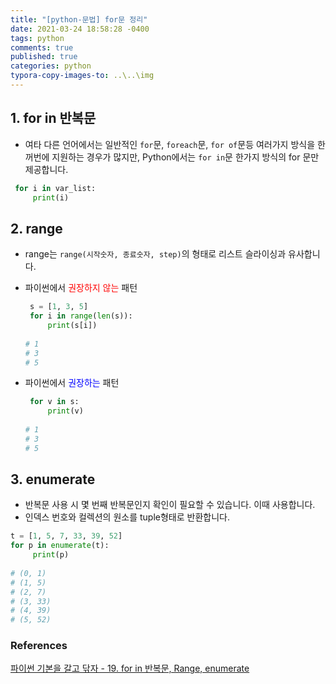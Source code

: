 ```yaml
---
title: "[python-문법] for문 정리"
date: 2021-03-24 18:58:28 -0400
tags: python
comments: true
published: true
categories: python
typora-copy-images-to: ..\..\img
---
```


## 1. for in 반복문

- 여타 다른 언어에서는 일반적인 `for`문, `foreach`문, `for of`문등 여러가지 방식을 한꺼번에 지원하는 경우가 많지만, Python에서는 `for in`문 한가지 방식의 for 문만 제공합니다.

```python
 for i in var_list:
     print(i)
```



## 2. range

- range는 `range(시작숫자, 종료숫자, step)`의 형태로 리스트 슬라이싱과 유사합니다.

- 파이썬에서<span style="color:red"> 권장하지 않는 </span>패턴

  ```python
   s = [1, 3, 5]
   for i in range(len(s)):
       print(s[i])
          
  # 1
  # 3
  # 5
  ```

- 파이썬에서<span style="color:blue"> 권장하는 </span>패턴

  ```python
   for v in s:
       print(v)
      
  # 1
  # 3
  # 5
  ```



## 3. enumerate

- 반복문 사용 시 몇 번째 반복문인지 확인이 필요할 수 있습니다. 이때 사용합니다.
- 인덱스 번호와 컬렉션의 원소를 tuple형태로 반환합니다.

```python
t = [1, 5, 7, 33, 39, 52]
for p in enumerate(t):
     print(p)
        
# (0, 1)
# (1, 5)
# (2, 7)
# (3, 33)
# (4, 39)
# (5, 52)
```





### References

[파이썬 기본을 갈고 닦자 - 19. for in 반복문, Range, enumerate](https://wikidocs.net/16045)